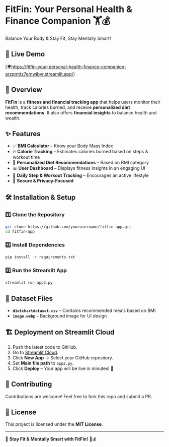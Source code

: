 # FitFin: Your Personal Health & Finance Companion 🏋💰
Balance Your Body &amp; Stay Fit, Stay Mentally Smart!

## 🚀 Live Demo
[🌍https://fitfin-your-personal-health-finance-companion-arzpmttz7emwjbvr.streamlit.app/)

## 📌 Overview
**FitFin** is a **fitness and financial tracking app** that helps users monitor their health, track calories burned, and receive **personalized diet recommendations**. It also offers **financial insights** to balance health and wealth.

## ✨ Features
- ✅ **BMI Calculator** – Know your Body Mass Index
- 🔥 **Calorie Tracking** – Estimates calories burned based on steps & workout time
- 🥗 **Personalized Diet Recommendations** – Based on BMI category
- 📊 **User Dashboard** – Displays fitness insights in an engaging UI
- 🏃 **Daily Step & Workout Tracking** – Encourages an active lifestyle
- 🔐 **Secure & Privacy-Focused**

## 🛠️ Installation & Setup
### **1️⃣ Clone the Repository**
```bash
git clone https://github.com/yourusername/fitfin-app.git
cd fitfin-app
```

### **2️⃣ Install Dependencies**
```bash
pip install -r requirements.txt
```

### **3️⃣ Run the Streamlit App**
```bash
streamlit run app2.py
```

## 📂 Dataset Files
- **`dietchartdataset.csv`** – Contains recommended meals based on BMI
- **`image.webp`** – Background image for UI design

## 🏗 Deployment on Streamlit Cloud
1. Push the latest code to GitHub.
2. Go to [Streamlit Cloud](https://share.streamlit.io/).
3. Click **New App** → Select your GitHub repository.
4. Set **Main file path** to `app2.py`.
5. Click **Deploy** – Your app will be live in minutes! 🚀

## 🙌 Contributing
Contributions are welcome! Feel free to fork this repo and submit a PR.

## 📜 License
This project is licensed under the **MIT License**.

---
🚀 **Stay Fit & Mentally Smart with FitFin!** 💪💰

